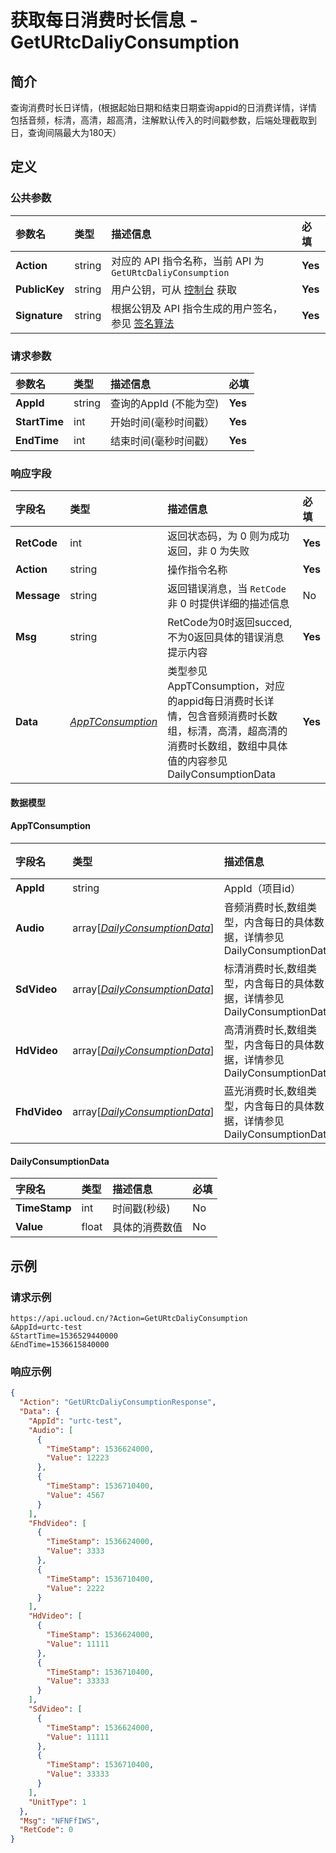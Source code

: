 # 获取每日消费时长信息 - GetURtcDaliyConsumption

## 简介

查询消费时长日详情，(根据起始日期和结束日期查询appid的日消费详情，详情包括音频，标清，高清，超高清，注解默认传入的时间戳参数，后端处理截取到日，查询间隔最大为180天）









## 定义

### 公共参数

| 参数名 | 类型 | 描述信息 | 必填 |
|:---|:---|:---|:---|
| **Action**     | string  | 对应的 API 指令名称，当前 API 为 `GetURtcDaliyConsumption`                        | **Yes** |
| **PublicKey**  | string  | 用户公钥，可从 [控制台](https://console.ucloud.cn/uapi/apikey) 获取                                             | **Yes** |
| **Signature**  | string  | 根据公钥及 API 指令生成的用户签名，参见 [签名算法](api/summary/signature.md)  | **Yes** |

### 请求参数

| 参数名 | 类型 | 描述信息 | 必填 |
|:---|:---|:---|:---|
| **AppId** | string | 查询的AppId (不能为空) |**Yes**|
| **StartTime** | int | 开始时间(毫秒时间戳） |**Yes**|
| **EndTime** | int | 结束时间(毫秒时间戳） |**Yes**|

### 响应字段

| 字段名 | 类型 | 描述信息 | 必填 |
|:---|:---|:---|:---|
| **RetCode** | int | 返回状态码，为 0 则为成功返回，非 0 为失败 |**Yes**|
| **Action** | string | 操作指令名称 |**Yes**|
| **Message** | string | 返回错误消息，当 `RetCode` 非 0 时提供详细的描述信息 |No|
| **Msg** | string | RetCode为0时返回succed,不为0返回具体的错误消息提示内容 |**Yes**|
| **Data** | [*AppTConsumption*](#AppTConsumption) | 类型参见AppTConsumption，对应的appid每日消费时长详情，包含音频消费时长数组，标清，高清，超高清的消费时长数组，数组中具体值的内容参见DailyConsumptionData |**Yes**|

#### 数据模型


#### AppTConsumption

| 字段名 | 类型 | 描述信息 | 必填 |
|:---|:---|:---|:---|
| **AppId** | string | AppId（项目id） |No|
| **Audio** | array[[*DailyConsumptionData*](#DailyConsumptionData)] | 音频消费时长,数组类型，内含每日的具体数据，详情参见DailyConsumptionData  |No|
| **SdVideo** | array[[*DailyConsumptionData*](#DailyConsumptionData)] | 标清消费时长,数组类型，内含每日的具体数据，详情参见DailyConsumptionData  |No|
| **HdVideo** | array[[*DailyConsumptionData*](#DailyConsumptionData)] | 高清消费时长,数组类型，内含每日的具体数据，详情参见DailyConsumptionData  |No|
| **FhdVideo** | array[[*DailyConsumptionData*](#DailyConsumptionData)] | 蓝光消费时长,数组类型，内含每日的具体数据，详情参见DailyConsumptionData  |No|

#### DailyConsumptionData

| 字段名 | 类型 | 描述信息 | 必填 |
|:---|:---|:---|:---|
| **TimeStamp** | int | 时间戳(秒级) |No|
| **Value** | float | 具体的消费数值 |No|

## 示例

### 请求示例
    
```
https://api.ucloud.cn/?Action=GetURtcDaliyConsumption
&AppId=urtc-test
&StartTime=1536529440000
&EndTime=1536615840000
```

### 响应示例
    
```json
{
  "Action": "GetURtcDaliyConsumptionResponse",
  "Data": {
    "AppId": "urtc-test",
    "Audio": [
      {
        "TimeStamp": 1536624000,
        "Value": 12223
      },
      {
        "TimeStamp": 1536710400,
        "Value": 4567
      }
    ],
    "FhdVideo": [
      {
        "TimeStamp": 1536624000,
        "Value": 3333
      },
      {
        "TimeStamp": 1536710400,
        "Value": 2222
      }
    ],
    "HdVideo": [
      {
        "TimeStamp": 1536624000,
        "Value": 11111
      },
      {
        "TimeStamp": 1536710400,
        "Value": 33333
      }
    ],
    "SdVideo": [
      {
        "TimeStamp": 1536624000,
        "Value": 11111
      },
      {
        "TimeStamp": 1536710400,
        "Value": 33333
      }
    ],
    "UnitType": 1
  },
  "Msg": "NFNFfIWS",
  "RetCode": 0
}
```





